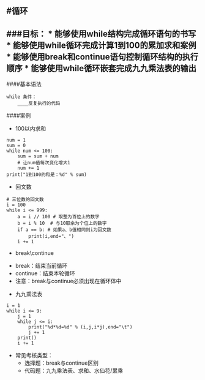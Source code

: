 #循环
---
###目标：
	* 能够使用while结构完成循环语句的书写
	* 能够使用while循环完成计算1到100的累加求和案例
	* 能够使用break和continue语句控制循环结构的执行顺序
	* 能够使用while循环嵌套完成九九乘法表的输出
---
####基本语法
```
while 条件：		 
	____反复执行的代码
```

####案例
- 100以内求和
```
num = 1
sum = 0
while num <= 100:
    sum = sum + num
    # 让num值每次变化增大1
    num += 1
print("1到100的和是：%d" % sum)
```

- 回文数
```
# 三位数的回文数
i = 100
while i <= 999:
    a = i // 100 # 取整为百位上的数字
    b = i % 10  # 与10取余为个位上的数字
    if a == b: # 如果a、b值相同则i为回文数
        print(i,end="、")
    i += 1
```

- break\continue
 * break：结束当前循环
 * continue：结束本轮循环
 * 注意：break与continue必须出现在循环体中


- 九九乘法表
```
i = 1
while i <= 9:
    j = 1
    while j <= i:
        print("%d*%d=%d" % (i,j,i*j),end="\t")
        j += 1
    print()
    i += 1
```
- 常见考核类型：
    * 选择题：break与continue区别
    * 代码题：九九乘法表、求和、水仙花/累乘
